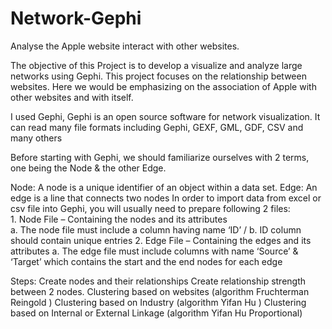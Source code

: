 # Network-Gephi
Analyse the Apple website interact with other websites.

The objective of this Project is to develop a visualize and analyze large networks using Gephi. This project focuses on the relationship between websites. Here we would be emphasizing on the association of Apple with other websites and with itself. 

I used Gephi, Gephi is an open source software for network visualization. It can read many file formats including Gephi, GEXF, GML, GDF, CSV and many others

Before starting with Gephi, we should familiarize ourselves with 2 terms, one being the Node & the other Edge.

Node: A node is a unique identifier of an object within a data set.
Edge: An edge is a line that connects two nodes
In order to import data from excel or csv file into Gephi, you will usually need to prepare following 2 files: <br />
    1.	Node File – Containing the nodes and its attributes  \
      a.	The node file must include a column having name ‘ID’ /
      b.	ID column should contain unique entries
    2.	Edge File – Containing the edges and its attributes
      a.	The edge file must include columns with name ‘Source’ & ‘Target’ which contains the start and the end nodes for each edge


Steps:
Create nodes and their relationships
Create relationship strength between 2 nodes.
Clustering based on websites (algorithm Fruchterman Reingold )
Clustering based on Industry (algorithm Yifan Hu )
Clustering based on Internal or External Linkage (algorithm Yifan Hu Proportional)

